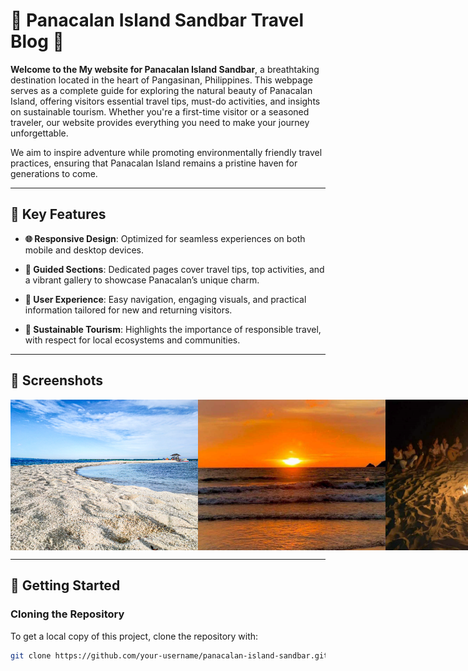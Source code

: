 # 🌴 Panacalan Island Sandbar Travel Blog 🌊

**Welcome to the My website for Panacalan Island Sandbar**, a breathtaking destination located in the heart of Pangasinan, Philippines. This webpage serves as a complete guide for exploring the natural beauty of Panacalan Island, offering visitors essential travel tips, must-do activities, and insights on sustainable tourism. Whether you're a first-time visitor or a seasoned traveler, our website provides everything you need to make your journey unforgettable.

We aim to inspire adventure while promoting environmentally friendly travel practices, ensuring that Panacalan Island remains a pristine haven for generations to come.

---

## 🌟 Key Features

- **🌐 Responsive Design**: Optimized for seamless experiences on both mobile and desktop devices.
  
- **📖 Guided Sections**: Dedicated pages cover travel tips, top activities, and a vibrant gallery to showcase Panacalan’s unique charm.

- **🎨 User Experience**: Easy navigation, engaging visuals, and practical information tailored for new and returning visitors.

- **🌱 Sustainable Tourism**: Highlights the importance of responsible travel, with respect for local ecosystems and communities.

---

## 📸 Screenshots

<div style="display: flex; justify-content: space-around;">
    <img src="Home2.png" alt="Panacalan Island Image" width="300" />
    <img src="WS.png" alt="Panacalan Island Image 2" width="300" />
    <img src="BP.png" alt="Panacalan Island Image 3" width="300" />
</div>
  
---

## 🚀 Getting Started

### Cloning the Repository
To get a local copy of this project, clone the repository with:
```bash
git clone https://github.com/your-username/panacalan-island-sandbar.git
